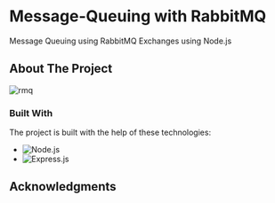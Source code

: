 # Message-Queuing with RabbitMQ

Message Queuing using RabbitMQ Exchanges using Node.js

<!-- ABOUT THE PROJECT -->
## About The Project

![rmq](https://github.com/shivam12prakash/message-queuing-with-RabbitMQ/assets/65006707/b83e690f-bd23-4792-9ef6-272efa1fded9)



### Built With

The project is built with the help of these technologies:

* ![Node.js]
* ![Express.js]

<!-- ACKNOWLEDGMENTS -->
## Acknowledgments




<!-- MARKDOWN LINKS & IMAGES -->
[Node.js]: 	https://img.shields.io/badge/Node.js-43853D?style=for-the-badge&logo=node.js&logoColor=white
[Node-url]: https://reactjs.org/
[Express.js]: https://img.shields.io/badge/Express.js-404D59?style=for-the-badge
[Express-url]: https://reactjs.org/
